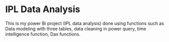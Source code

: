 # IPL Data Analysis
This is my power Bi project (IPL data analysis) done using functions such as Data modeling with three tables, data cleaning in power query, time intelligence function, Dax functions.
